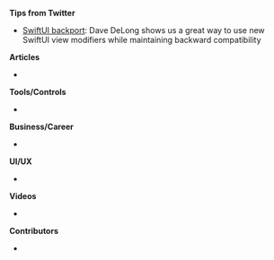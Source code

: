 **Tips from Twitter**

* [SwiftUI backport](https://twitter.com/davedelong/status/1446151822800945155): Dave DeLong shows us a great way to use new SwiftUI view modifiers while maintaining backward compatibility

**Articles**

* 

**Tools/Controls**

* 

**Business/Career**

* 

**UI/UX**

* 

**Videos**

* 

**Contributors**

* 
